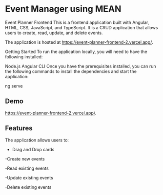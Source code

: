 
# Event Manager using MEAN 

Event Planner Frontend
This is a frontend application built with Angular, HTML, CSS, JavaScript, and TypeScript. It is a CRUD application that allows users to create, read, update, and delete events.

The application is hosted at https://event-planner-frontend-2.vercel.app/.

Getting Started
To run the application locally, you will need to have the following installed:

Node.js
Angular CLI
Once you have the prerequisites installed, you can run the following commands to install the dependencies and start the application:


ng serve



## Demo


https://event-planner-frontend-2.vercel.app/.

## Features

The application allows users to:

- Drag and Drop cards

-Create new events

-Read existing events

-Update existing events

-Delete existing events
